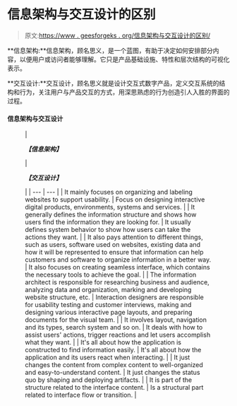 # 信息架构与交互设计的区别

> 原文:[https://www . geesforgeks . org/信息架构与交互设计的区别/](https://www.geeksforgeeks.org/difference-between-information-architecture-and-interaction-design/)

**信息架构:**信息架构，顾名思义，是一个蓝图，有助于决定如何安排部分内容，以便用户或访问者能够理解。它只是产品基础设施、特性和层次结构的可视化表示。

**交互设计:**交互设计，顾名思义就是设计交互式数字产品，定义交互系统的结构和行为，关注用户与产品交互的方式，用深思熟虑的行为创造引人入胜的界面的过程。

#### 信息架构与交互设计

<figure class="table">

| 

***【信息架构】***

 | 

***【交互设计】***

 |
| --- | --- |
| It mainly focuses on organizing and labeling websites to support usability. | Focus on designing interactive digital products, environments, systems and services. |
| It generally defines the information structure and shows how users find the information they are looking for. | It usually defines system behavior to show how users can take the actions they want. |
| It also pays attention to different things, such as users, software used on websites, existing data and how it will be represented to ensure that information can help customers and software to organize information in a better way. | It also focuses on creating seamless interface, which contains the necessary tools to achieve the goal. |
| The information architect is responsible for researching business and audience, analyzing data and organization, marking and developing website structure, etc. | Interaction designers are responsible for usability testing and customer interviews, making and designing various interactive page layouts, and preparing documents for the visual team. |
| It involves layout, navigation and its types, search system and so on. | It deals with how to assist users' actions, trigger reactions and let users accomplish what they want. |
| It's all about how the application is constructed to find information easily. | It's all about how the application and its users react when interacting. |
| It just changes the content from complex content to well-organized and easy-to-understand content. | It just changes the status quo by shaping and deploying artifacts. |
| It is part of the structure related to the interface content. | Is a structural part related to interface flow or transition. |

</figure>